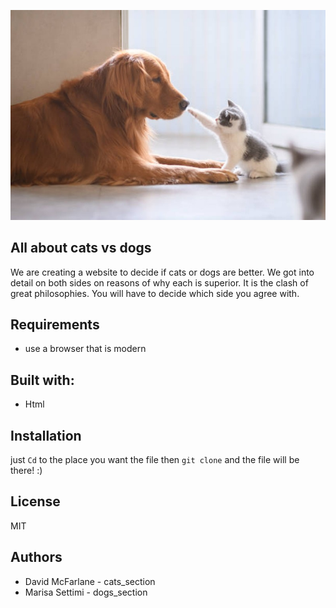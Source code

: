 
![cattouchingdog](images/catsvsdogsbanner.jpeg)

## All about cats vs dogs 
We are creating a website to decide if cats or dogs are better. We got into detail on both sides on reasons of why each is superior. It is the clash of great philosophies. You will have to decide which side you agree with. 

## Requirements
- use a browser that is modern 

## Built with:
- Html

## Installation
just `Cd` to the place you want the file then `git clone` and the file will be there! :)

## License 
MIT

## Authors 
- David McFarlane - cats_section
- Marisa Settimi - dogs_section



